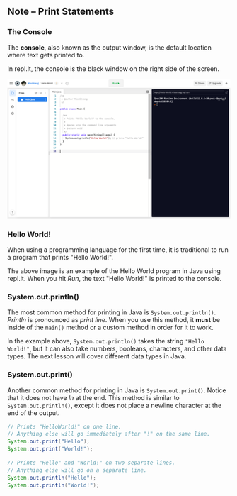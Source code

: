 ## Note – Print Statements

### The Console

The **console**, also known as the output window, is the default location where text gets printed to.

In repl.it, the console is the black window on the right side of the screen.

![](../../Images/Hello_World_Full.png)

### Hello World!

When using a programming language for the first time, it is traditional to run a program that prints "Hello World!".

The above image is an example of the Hello World program in Java using repl.it. When you hit *Run*, the text "Hello World!" is printed to the console. 

### System.out.println()

The most common method for printing in Java is `System.out.println()`. *Println* is pronounced as *print line*. When you use this method, it **must** be inside of the `main()` method or a custom method in order for it to work.

In the example above, `System.out.println()` takes the string `"Hello World!"`, but it can also take numbers, booleans, characters, and other data types. The next lesson will cover different data types in Java.

### System.out.print()

Another common method for printing in Java is `System.out.print()`. Notice that it does not have *ln* at the end. This method is similar to `System.out.println()`, except it does not place a newline character at the end of the output.

```java
// Prints "HelloWorld!" on one line. 
// Anything else will go immediately after "!" on the same line.
System.out.print("Hello");
System.out.print("World!");
```

```java
// Prints "Hello" and "World!" on two separate lines. 
// Anything else will go on a separate line.
System.out.println("Hello");
System.out.println("World!");
```

